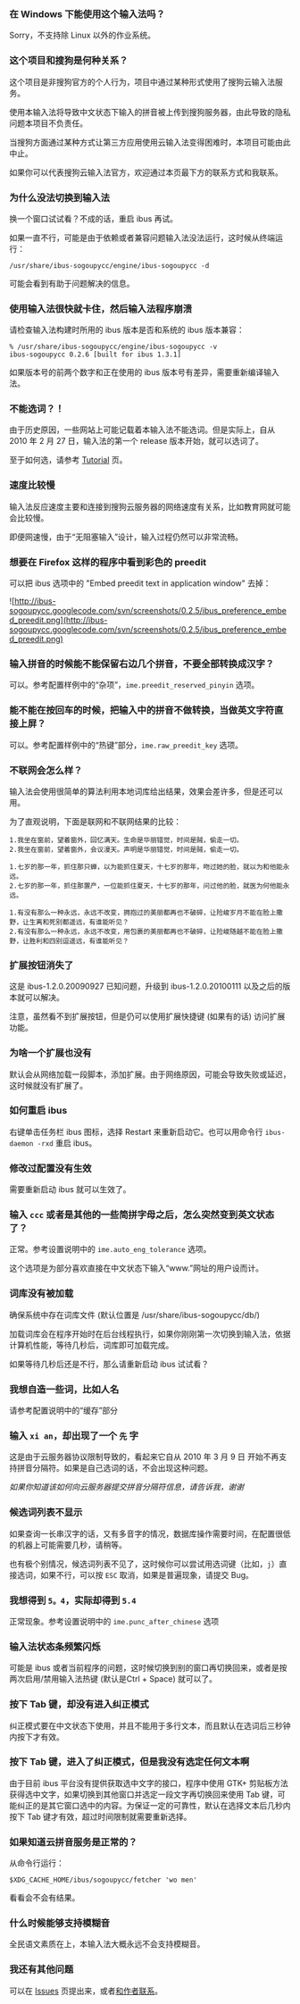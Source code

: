 ### 在 Windows 下能使用这个输入法吗？ ###

Sorry，不支持除 Linux 以外的作业系统。

### 这个项目和搜狗是何种关系？ ###

这个项目是非搜狗官方的个人行为，项目中通过某种形式使用了搜狗云输入法服务。

使用本输入法将导致中文状态下输入的拼音被上传到搜狗服务器，由此导致的隐私问题本项目不负责任。

当搜狗方面通过某种方式让第三方应用使用云输入法变得困难时，本项目可能由此中止。

如果你可以代表搜狗云输入法官方，欢迎通过本页最下方的联系方式和我联系。

### 为什么没法切换到输入法 ###

换一个窗口试试看？不成的话，重启 ibus 再试。

如果一直不行，可能是由于依赖或者兼容问题输入法没法运行，这时候从终端运行：
```
/usr/share/ibus-sogoupycc/engine/ibus-sogoupycc -d
```
可能会看到有助于问题解决的信息。

### 使用输入法很快就卡住，然后输入法程序崩溃 ###

请检查输入法构建时所用的 ibus 版本是否和系统的 ibus 版本兼容：
```
% /usr/share/ibus-sogoupycc/engine/ibus-sogoupycc -v
ibus-sogoupycc 0.2.6 [built for ibus 1.3.1]
```

如果版本号的前两个数字和正在使用的 ibus 版本号有差异，需要重新编译输入法。

### 不能选词？！ ###

由于历史原因，一些网站上可能记载着本输入法不能选词。但是实际上，自从 2010 年 2 月 27 日，输入法的第一个 release 版本开始，就可以选词了。

至于如何选，请参考 [Tutorial](http://code.google.com/p/ibus-sogoupycc/wiki/Tutorial) 页。

### 速度比较慢 ###

输入法反应速度主要和连接到搜狗云服务器的网络速度有关系，比如教育网就可能会比较慢。

即便网速慢，由于“无阻塞输入”设计，输入过程仍然可以非常流畅。

### 想要在 Firefox 这样的程序中看到彩色的 preedit ###

可以把 ibus 选项中的 "Embed preedit text in application window" 去掉：

![http://ibus-sogoupycc.googlecode.com/svn/screenshots/0.2.5/ibus_preference_embed_preedit.png](http://ibus-sogoupycc.googlecode.com/svn/screenshots/0.2.5/ibus_preference_embed_preedit.png)

### 输入拼音的时候能不能保留右边几个拼音，不要全部转换成汉字？ ###

可以。参考配置样例中的“杂项”，`ime.preedit_reserved_pinyin` 选项。

### 能不能在按回车的时候，把输入中的拼音不做转换，当做英文字符直接上屏？ ###

可以。参考配置样例中的“热键”部分，`ime.raw_preedit_key` 选项。

### 不联网会怎么样？ ###

输入法会使用很简单的算法利用本地词库给出结果，效果会差许多，但是还可以用。

为了直观说明，下面是联网和不联网结果的比较：
```
1.我坐在窗前，望着窗外，回忆满天。生命是华丽错觉，时间是贼，偷走一切。
2.我坐在窗前，望着窗外，会议漫天。声明是华丽错觉，时间是贼，偷走一切。

1.七岁的那一年，抓住那只蝉，以为能抓住夏天，十七岁的那年，吻过她的脸，就以为和他能永远。
2.七岁的那一年，抓住那置产，一位能抓住夏天，十七岁的那年，问过他的脸，就医为何他能永远。

1.有没有那么一种永远，永远不改变，拥抱过的美丽都再也不破碎，让险峻岁月不能在脸上撒野，让生离和死别都遥远，有谁能听见？
2.有没有那么一种永远，永远不改变，用包裹的美丽都再也不破碎，让险峻随越不能在脸上撒野，让胜利和四别逗遥远，有谁能听见？
```

### 扩展按钮消失了 ###

这是 ibus-1.2.0.20090927 已知问题，升级到 ibus-1.2.0.20100111 以及之后的版本就可以解决。

注意，虽然看不到扩展按钮，但是仍可以使用扩展快捷键 (如果有的话) 访问扩展功能。

### 为啥一个扩展也没有 ###

默认会从网络加载一段脚本，添加扩展。由于网络原因，可能会导致失败或延迟，这时候就没有扩展了。

### 如何重启 ibus ###

右键单击任务栏 ibus 图标，选择 Restart 来重新启动它。也可以用命令行 `ibus-daemon -rxd` 重启 ibus。

### 修改过配置没有生效 ###

需要重新启动 ibus 就可以生效了。

### 输入 `ccc` 或者是其他的一些简拼字母之后，怎么突然变到英文状态了？ ###

正常。参考设置说明中的 `ime.auto_eng_tolerance` 选项。

这个选项是为部分喜欢直接在中文状态下输入“www.”网址的用户设而计。

### 词库没有被加载 ###

确保系统中存在词库文件 (默认位置是 /usr/share/ibus-sogoupycc/db/)

加载词库会在程序开始时在后台线程执行，如果你刚刚第一次切换到输入法，依据计算机性能，等待几秒后，词库即可加载完成。

如果等待几秒后还是不行，那么请重新启动 ibus 试试看？

### 我想自造一些词，比如人名 ###

请参考配置说明中的“缓存”部分

### 输入 `xi an`，却出现了一个 `先` 字 ###

这是由于云服务器协议限制导致的，看起来它自从 2010 年 3 月 9 日 开始不再支持拼音分隔符。如果是自己选词的话，不会出现这种问题。

_如果你知道该如何向云服务器提交拼音分隔符信息，请告诉我，谢谢_

### 候选词列表不显示 ###

如果查询一长串汉字的话，又有多音字的情况，数据库操作需要时间，在配置很低的机器上可能需要几秒，请稍等。

也有极个别情况，候选词列表不见了，这时候你可以尝试用选词键（比如，`j`）直接选词，如果不行，可以按 `ESC` 取消，如果是普遍现象，请提交 Bug。

### 我想得到 `5。4`，实际却得到 `5.4` ###

正常现象。参考设置说明中的 `ime.punc_after_chinese` 选项

### 输入法状态条频繁闪烁 ###

可能是 ibus 或者当前程序的问题，这时候切换到别的窗口再切换回来，或者是按两次启用/禁用输入法热键 (默认是Ctrl + Space) 就可以了。

### 按下 Tab 键，却没有进入纠正模式 ###

纠正模式要在中文状态下使用，并且不能用于多行文本，而且默认在选词后三秒钟内按下才有效。

### 按下 Tab 键，进入了纠正模式，但是我没有选定任何文本啊 ###

由于目前 ibus 平台没有提供获取选中文字的接口，程序中使用 GTK+ 剪贴板方法获得选中文字，如果切换到其他窗口并选定一段文字再切换回来使用 Tab 键，可能纠正的是其它窗口选中的内容。为保证一定的可靠性，默认在选择文本后几秒内按下 Tab 键才有效，超过时间限制就需要重新选择。

### 如果知道云拼音服务是正常的？ ###

从命令行运行：
```
$XDG_CACHE_HOME/ibus/sogoupycc/fetcher 'wo men'
```
看看会不会有结果。

### 什么时候能够支持模糊音 ###

全民语文素质在上，本输入法大概永远不会支持模糊音。

### 我还有其他问题 ###

可以在 [Issues](http://code.google.com/p/ibus-sogoupycc/issues/list) 页提出来，或者[和作者联系](http://lihdd.net/?page_id=7)。